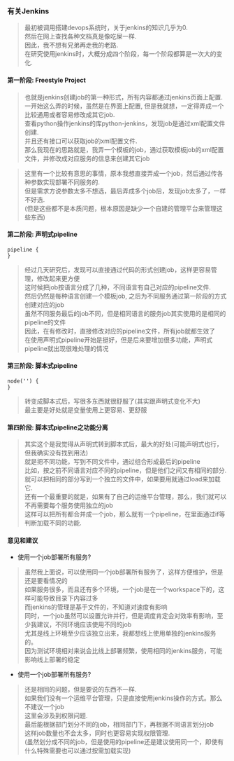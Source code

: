 ### 有关Jenkins
> 最初被调用搭建devops系统时，关于jenkins的知识几乎为0.  
> 然后在网上查找各种文档真是像吃屎一样.  
> 因此，我不想有兄弟再走我的老路.  
> 在研究使用jenkins时，大概分成四个阶段，每一个阶段都算是一次大的变化.  

#### 第一阶段: Freestyle Project
> 也就是jenkins创建job的第一种形式，所有内容都通过jenkins页面上配置.  
> 一开始这么弄的时候，虽然是在界面上配置, 但是我就想，一定得弄成一个比较通用或者容易修改成其它job.  
> 查看python操作jenkins的库python-jenkins，发现job是通过xml配置文件创建.  
> 并且还有接口可以获取job的xml配置文件.  
> 那么我现在的思路就是，我弄一个模板的job，通过获取模板job的xml配置文件，并修改成对应服务的信息来创建其它job  

> 这里有一个比较有意思的事情，原本我想直接弄成一个job，然后通过传各种参数实现部署不同服务的.  
> 但是需求方说参数太多不想选，最后弄成多个job后，发现job太多了，一样不好选.  
> (但是这些都不是本质问题，根本原因是缺少一个自建的管理平台来管理这些东西)  

#### 第二阶段: 声明式pipeline
```
pipeline {
}
```
> 经过几天研究后，发现可以直接通过代码的形式创建job，这样更容易管理，修改起来更方便  
> 这时候把job按语言分成了几种，不同语言有自己对应的pipeline文件.  
> 然后仍然是每种语言创建一个模板job, 之后为不同服务通过第一阶段的方式创建对应的job  
> 虽然不同服务最后的job不同，但是相同语言的服务job其实使用的是相同的pipeline的文件  
> 因此，在有修改时，直接修改对应的pipeline文件，所有job就都生效了  
> 在使用声明式pipeline开始是挺好，但是后来要增加很多功能，声明式pipeline就出现很难处理的情况  

#### 第三阶段: 脚本式pipeline
```
node('') {
}
```
> 转变成脚本式后，写很多东西就很舒服了(其实跟声明式变化不大)  
> 最主要是好处就是变量使用上更容易、更舒服  

#### 第四阶段: 脚本式pipeline之功能分离
> 其实这个是我觉得从声明式转到脚本式后，最大的好处(可能声明式也行，但我确实没有找到用法)  
> 就是把不同功能，写到不同文件中，通过组合形成最后的pipeline  
> 比如，按之前不同语言对应不同的pipeline，但是他们之间又有相同的部分.  
> 就可以把相同的部分写到一个独立的文件中，如果要用就通过load来加载它.  
> 还有一个最重要的就是，如果有了自己的运维平台管理，那么，我们就可以不再需要每个服务使用独立的job  
> 这样可以把所有都合并成一个job，那么就有一个pipeline，在里面通过if等判断加载不同的功能.  


#### 意见和建议
* 使用一个job部署所有服务?
> 虽然我上面说，可以使用同一个job部署所有服务了，这样方便维护，但是还是要看情况的  
> 如果服务很多，而且还有多个环境，一个job是在一个workspace下的，这样可能导致目录下内容过多  
> 而jenkins的管理是基于文件的，不知道对速度有影响  
> 同时，一个job虽然可以设置允许并行，但是调度肯定会对效率有影响，至少我建议，不同环境应该使用不同的job  
> 尤其是线上环境至少应该独立出来，我都想线上使用单独的jenkins服务的。  
> 因为测试环境相对来说会比线上部署频繁，使用相同的jenkins服务，可能影响线上部署的稳定  

* 使用一个job部署所有服务?
> 还是相同的问题，但是要说的东西不一样.  
> 如果我们没有一个运维平台管理，只是直接使用jenkins操作的方式。那么不建议一个job  
> 这里会涉及到权限问题.  
> 最后能根据部门划分不同的job，相同部门下，再根据不同语言划分job  
> 这样job数量也不会太多，同时也更容易实现权限管理.  
> (虽然划分成不同的job，但是使用的pipeline还是建议使用同一个，即使有什么特殊需要也可以通过按需加载实现)  
